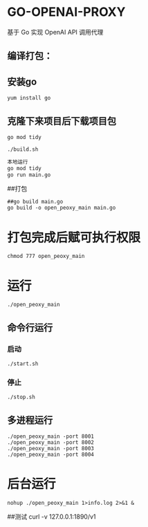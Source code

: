 # GO-OPENAI-PROXY

基于 Go 实现 OpenAI API 调用代理

## 编译打包：

## 安装go
```
yum install go

```
## 克隆下来项目后下载项目包
```
go mod tidy

```

```bash
./build.sh

本地运行 
go mod tidy
go run main.go

```

##打包
```
##go build main.go
go build -o open_peoxy_main main.go
```
# 打包完成后赋可执行权限
```
chmod 777 open_peoxy_main
```
# 运行
```
./open_peoxy_main

```

## 命令行运行
### 启动
```
./start.sh
```

### 停止
```
./stop.sh
```


## 多进程运行

```
./open_peoxy_main -port 8001
./open_peoxy_main -port 8002
./open_peoxy_main -port 8003
./open_peoxy_main -port 8004
```

# 后台运行
```
nohup ./open_peoxy_main 1>info.log 2>&1 &
```
##测试
curl -v 127.0.0.1:1890/v1